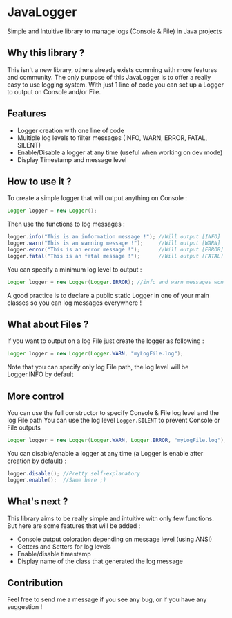 # JavaLogger

Simple and Intuitive library to manage logs (Console &amp; File) in Java projects

## Why this library ?

This isn't a new library, others already exists comming with more features and community.
The only purpose of this JavaLogger is to offer a really easy to use logging system.
With just 1 line of code you can set up a Logger to output on Console and/or File.

## Features

* Logger creation with one line of code
* Multiple log levels to filter messages (INFO, WARN, ERROR, FATAL, SILENT)
* Enable/Disable a logger at any time (useful when working on dev mode)
* Display Timestamp and message level

## How to use it ?

To create a simple logger that will output anything on Console :
```java
Logger logger = new Logger();
```

Then use the functions to log messages :
```java
logger.info("This is an information message !"); //Will output [INFO]  Mon Oct 22 17:24:00 CEST 2018 || This is an information message !
logger.warn("This is an warning message !");     //Will output [WARN]  Mon Oct 22 17:24:00 CEST 2018 || This is a warning message !
logger.error("This is an error message !");      //Will output [ERROR] Mon Oct 22 17:24:00 CEST 2018 || This is an error message !
logger.fatal("This is an fatal message !");      //Will output [FATAL] Mon Oct 22 17:24:00 CEST 2018 || This is a fatal message !
```

You can specify a minimum log level to output :
```java
Logger logger = new Logger(Logger.ERROR); //info and warn messages won't be displayed
```

A good practice is to declare a public static Logger in one of your main classes so you can log messages everywhere !

## What about Files ?

If you want to output on a log File just create the logger as following :
```java
Logger logger = new Logger(Logger.WARN, "myLogFile.log");
```
Note that you can specify only log File path, the log level will be Logger.INFO by default

## More control

You can use the full constructor to specify Console & File log level and the log File path
You can use the log level `Logger.SILENT` to prevent Console or File outputs
```java
Logger logger = new Logger(Logger.WARN, Logger.ERROR, "myLogFile.log");//WARN, ERROR and FATAL on Console, ERROR and FATAL on File
```
You can disable/enable a logger at any time (a Logger is enable after creation by default) :
```java
logger.disable(); //Pretty self-explanatory
logger.enable();  //Same here ;)
```

## What's next ?

This library aims to be really simple and intuitive with only few functions.
But here are some features that will be added :
* Console output coloration depending on message level (using ANSI)
* Getters and Setters for log levels
* Enable/disable timestamp
* Display name of the class that generated the log message

## Contribution

Feel free to send me a message if you see any bug, or if you have any suggestion !
